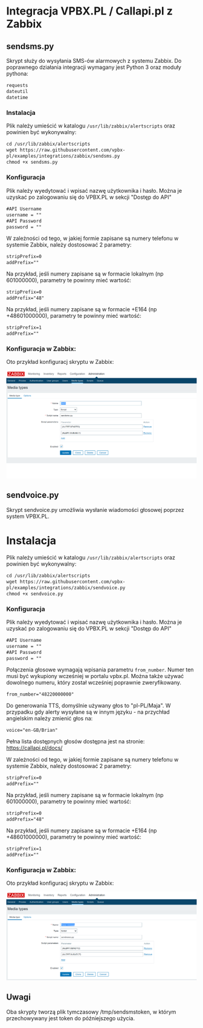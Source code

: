# Integracja VPBX.PL / Callapi.pl z Zabbix

## sendsms.py

Skrypt służy do wysyłania SMS-ów alarmowych z systemu Zabbix.
Do poprawnego działania integracji wymagany jest Python 3 oraz moduły pythona:

```
requests
dateutil
datetime
```

### Instalacja

Plik należy umieścić w katalogu `/usr/lib/zabbix/alertscripts` oraz powinien być wykonywalny:

```
cd /usr/lib/zabbix/alertscripts
wget https://raw.githubusercontent.com/vpbx-pl/examples/integrations/zabbix/sendsms.py
chmod +x sendsms.py
```


### Konfiguracja

Plik należy wyedytować i wpisać nazwę użytkownika i hasło. Można je uzyskać po zalogowaniu się do VPBX.PL w sekcji "Dostęp do API"

```
#API Username
username = ""
#API Password
password = ""
```

W zależności od tego, w jakiej formie zapisane są numery telefonu w systemie Zabbix, należy dostosować 2 parametry:

```
stripPrefix=0
addPrefix=""
```

Na przykład, jeśli numery zapisane są w formacie lokalnym (np 601000000), parametry te powinny mieć wartość:
```
stripPrefix=0
addPrefix="48"
```

Na przykład, jeśli numery zapisane są w formacie +E164 (np +48601000000), parametry te powinny mieć wartość:
```
stripPrefix=1
addPrefix=""
```

### Konfiguracja w Zabbix:

Oto przykład konfiguracj skryptu w Zabbix:

![Zabbix](img/zabbix.png)



## sendvoice.py


Skrypt sendvoice.py umożliwia wysłanie wiadomości głosowej poprzez system VPBX.PL. 

 # Instalacja

Plik należy umieścić w katalogu `/usr/lib/zabbix/alertscripts` oraz powinien być wykonywalny:

```
cd /usr/lib/zabbix/alertscripts
wget https://raw.githubusercontent.com/vpbx-pl/examples/integrations/zabbix/sendvoice.py
chmod +x sendvoice.py
```

### Konfiguracja

Plik należy wyedytować i wpisać nazwę użytkownika i hasło. Można je uzyskać po zalogowaniu się do VPBX.PL w sekcji "Dostęp do API"

```
#API Username
username = ""
#API Password
password = ""
```

Połączenia głosowe wymagają wpisania parametru `from_number`. Numer ten musi być wykupiony wcześniej w portalu vpbx.pl. Można także używać dowolnego numeru, który został wcześniej poprawnie zweryfikowany.
```
from_number="48220000000"
```


Do generowania TTS, domyślnie używany głos to "pl-PL/Maja". W przypadku gdy alerty wysyłane są w innym języku - na przychład angielskim należy zmienić głos na:

```
voice="en-GB/Brian"
```
Pełna lista dostępnych głosów dostępna jest na stronie: https://callapi.pl/docs/



W zależności od tego, w jakiej formie zapisane są numery telefonu w systemie Zabbix, należy dostosować 2 parametry:

```
stripPrefix=0
addPrefix=""
```

Na przykład, jeśli numery zapisane są w formacie lokalnym (np 601000000), parametry te powinny mieć wartość:
```
stripPrefix=0
addPrefix="48"
```

Na przykład, jeśli numery zapisane są w formacie +E164 (np +48601000000), parametry te powinny mieć wartość:
```
stripPrefix=1
addPrefix=""
```

### Konfiguracja w Zabbix:

Oto przykład konfiguracj skryptu w Zabbix:

![Zabbix Voice](img/zabbix_voice.png)


## Uwagi

Oba skrypty tworzą plik tymczasowy /tmp/sendsmstoken, w którym przechowywany jest token do późniejszego użycia.
